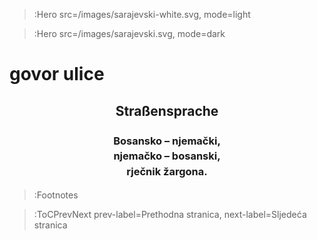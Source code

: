 > :Hero src=/images/sarajevski-white.svg,
>       mode=light

> :Hero src=/images/sarajevski.svg,
>       mode=dark

<h1>govor ulice</h1>

<h2 style="text-align:center;">Straßensprache</h2>

<h3 style="text-align:center; line-height:1.5;">Bosansko – njemački,<br> njemačko – bosanski,<br> rječnik žargona.</h3>

> :Footnotes

> :ToCPrevNext prev-label=Prethodna stranica, next-label=Sljedeća stranica



